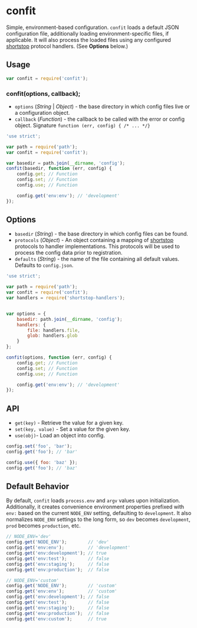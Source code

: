 # confit

Simple, environment-based configuration. `confit` loads a default JSON
configuration file, additionally loading environment-specific files, if applicable.
It will also process the loaded files using any configured
[shortstop](https://github.com/paypal/shortstop) protocol handlers.
(See **Options** below.)


## Usage
```javascript
var confit = require('confit');
```

### confit(options, callback);
* `options` (*String* | *Object*) - the base directory in which config files live
or a configuration object.
* `callback` (*Function*) - the callback to be called with the error or config object.
Signature `function (err, config) { /* ... */}`

```javascript
'use strict';

var path = require('path');
var confit = require('confit');

var basedir = path.join(__dirname, 'config');
confit(basedir, function (err, config) {
    config.get; // Function
    config.set; // Function
    config.use; // Function

    config.get('env:env'); // 'development'
});
```

## Options
* `basedir` (*String*) - the base directory in which config files can be found.
* `protocols` (*Object*) - An object containing a mapping of
[shortstop](https://github.com/paypal/shortstop) protocols to handler implementations.
This protocols will be used to process the config data prior to registration.
* `defaults` (*String*) - the name of the file containing all default values.
Defaults to `config.json`.

```javascript
'use strict';

var path = require('path');
var confit = require('confit');
var handlers = require('shortstop-handlers');


var options = {
    basedir: path.join(__dirname, 'config');
    handlers: {
        file: handlers.file,
        glob: handlers.glob
    }
};

confit(options, function (err, config) {
    config.get; // Function
    config.set; // Function
    config.use; // Function

    config.get('env:env'); // 'development'
});
```


## API
* `get(key)` - Retrieve the value for a given key.
* `set(key, value)` - Set a value for the given key.
* `use(obj)`- Load an object into config.

```javascript
config.set('foo', 'bar');
config.get('foo'); // 'bar'

config.use({ foo: 'baz' });
config.get('foo'); // 'baz'
```

## Default Behavior
By default, `confit` loads `process.env` and `argv` values upon initialization. Additionally,
it creates convenience environment properties prefixed with `env:` based on the
current `NODE_ENV` setting, defaulting to `development`. It also normalizes
`NODE_ENV` settings to the long form, so `dev` becomes `development`, `prod`
becomes `production`, etc.
```javascript
// NODE_ENV='dev'
config.get('NODE_ENV');        // 'dev'
config.get('env:env');         // 'development'
config.get('env:development'); // true
config.get('env:test');        // false
config.get('env:staging');     // false
config.get('env:production');  // false

```

```javascript
// NODE_ENV='custom'
config.get('NODE_ENV');        // 'custom'
config.get('env:env');         // 'custom'
config.get('env:development'); // false
config.get('env:test');        // false
config.get('env:staging');     // false
config.get('env:production');  // false
config.get('env:custom');      // true
```
